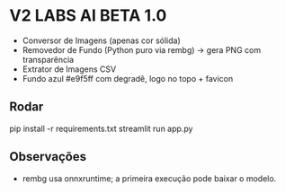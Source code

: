 # V2 LABS AI BETA 1.0

- Conversor de Imagens (apenas cor sólida)
- Removedor de Fundo (Python puro via rembg) → gera PNG com transparência
- Extrator de Imagens CSV
- Fundo azul #e9f5ff com degradê, logo no topo + favicon

## Rodar
pip install -r requirements.txt
streamlit run app.py

## Observações
- rembg usa onnxruntime; a primeira execução pode baixar o modelo.
